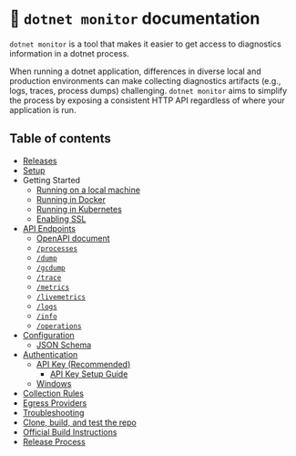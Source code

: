 # 📖 `dotnet monitor` documentation

`dotnet monitor` is a tool that makes it easier to get access to diagnostics information in a dotnet process.

When running a dotnet application, differences in diverse local and production environments can make collecting diagnostics artifacts (e.g., logs, traces, process dumps) challenging. `dotnet monitor` aims to simplify the process by exposing a consistent HTTP API regardless of where your application is run.

## Table of contents

- [Releases](./releases.md)
- [Setup](./setup.md)
- Getting Started
    - [Running on a local machine](./localmachine.md)
    - [Running in Docker](./docker.md)
    - [Running in Kubernetes](./kubernetes.md)
    - [Enabling SSL](#)
- [API Endpoints](./api/README.md)
    - [OpenAPI document](./openapi.json)
    - [`/processes`](./api/processes.md)
    - [`/dump`](./api/dump.md)
    - [`/gcdump`](./api/gcdump.md)
    - [`/trace`](./api/trace.md)
    - [`/metrics`](./api/metrics.md)
    - [`/livemetrics`](./api/livemetrics.md)
    - [`/logs`](./api/logs.md)
    - [`/info`](./api/info.md)
    - [`/operations`](./api/operations.md)
- [Configuration](./configuration.md)
    - [JSON Schema](./schema.json)
- [Authentication](./authentication.md)
    - [API Key (Recommended)](./authentication.md#api-key-authentication)
      - [API Key Setup Guide](./api-key-setup.md)
    - [Windows](./authentication.md#windows-authentication)
- [Collection Rules](./collectionrules.md)
- [Egress Providers](./egress.md)
- [Troubleshooting](./troubleshooting.md)
- [Clone, build, and test the repo](./building.md)
- [Official Build Instructions](./official-build-instructions.md)
- [Release Process](./release-process.md)
